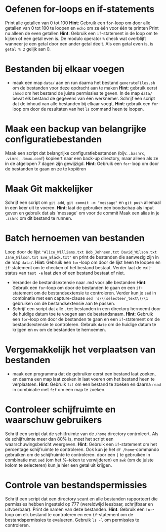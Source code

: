 # Oefenen for-loops en if-statements
Print alle getallen van 0 tot 100
**Hint**: Gebruik een `for`-loop om door alle getallen van 0 tot 100 te loopen en `echo` om ze één voor één te printen
Print nu alleen de even getallen
**Hint**: Gebruik een `if`-statement in de loop om te kijken of een getal even is. De modulo operator `%` check wat overblijft wanneer je een getal door een ander getal deelt. Als een getal even is, is `getal % 2` gelijk aan 0.

# Bestanden bij elkaar voegen
+ maak een map `data/` aan en run daarna het bestand `generateFiles.sh` om de bestanden voor deze opdracht aan te maken
**Hint**: gebruik eerst `chmod` om het bestand de juiste permissies te geven.
In de map `data/` bevat elk bestand de gegevens  van één werknemer. Schrijf een script dat de inhoud van alle bestanden bij elkaar voegt.
**Hint**: gebruik een `for`-loop om door de resultaten van het `ls` command heen te loopen.

# Maak een backup van belangrijke configuratiebestanden
Maak een script dat belangrijke configuratiebestanden (bijv. `.bashrc`, `.vimrc`, `.tmux.conf`) kopieert naar een back-up directory, maar alleen als ze in de afgelopen 7 dagen zijn gewijzigd.
**Hint**: Gebruik een `for`-loop om door de bestanden te gaan en ze te kopiëren

# Maak Git makkelijker
Schrijf een script om `git add`, `git commit -m "message"` en `git push` allemaal in een keer uit te voeren.
**Hint**: laat de gebruiker een boodschap als input geven en gebruik dat als 'message' om voor de commit
Maak een alias in je `.zshrc` om dit bestand te runnen.

#  Batch hernoemen van bestanden
Loop door de lijst `"Alice_Williams.txt Bob_Johnson.txt David_Wilson.txt Jane_Wilson.txt Eve_Black.txt"` en  print de bestanden die aanwezig zijn in de map `data/`.
**Hint**: Gebruik een `for`-loop om door de lijst heen te loopen en `if`-statement om te checken of het bestand bestaat. Verder laat de exit-status van `test -e` laat zien of een bestand bestaat of niet. 
+ Verander de bestandsextensie naar .md voor alle bestanden
**Hint**: Gebruik een `for`-loop om door de bestanden te gaan en een `if`-statement om de bestandsextensie te controleren.
Verder kun je `sed` in combinatie met een capture-clause `sed 's/\(selecteer_text\)/\1` gebruiken om de bestandsextensie aan te passen.
+ Schrijf een script dat alle `.txt` bestanden in een directory hernoemt door de huidige datum toe te voegen aan de bestandsnaam.
**Hint**: Gebruik een `for`-loop om door de bestanden te gaan en een `if`-statement om de bestandsextensie te controleren. Gebruik `date` om de huidige datum te krijgen en `mv` om de bestanden te hernoemen.

# Vergemakkelijk het verplaatsen van bestanden
+ maak een  programma  dat de gebruiker eerst een bestand laat zoeken, en daarna een map laat zoeken in laat voeren om het bestand heen te verplaatsen.
**Hint**: Gebruik `fzf` om een bestand te zoeken en daarna `read` in combinatie met `fzf` om een map te zoeken. 


# Controleer schijfruimte en waarschuw gebruikers
Schrijf een script dat de schijfruimte van de `/home` directory controleert. Als de schijfruimte meer dan 80% is, moet het script een waarschuwingsbericht weergeven.
**Hint**: Gebruik een `if`-statement om het percentage schijfruimte te controleren.
Ook kun je het `df /home`-commando gebruiken om de schijfruimte te controleren. door een `|` te gebruiken in combinatie met `sed` (om het %-teken te verwijderen) en `awk` (om de juiste kolom te selecteren) kun je hier een getal uit krijgen.

# Controle van bestandspermissies
Schrijf een script dat een directory scant en alle bestanden rapporteert die permissies hebben ingesteld op 777 (wereldwijd leesbaar, schrijfbaar en uitvoerbaar). Print de namen van deze bestanden.
**Hint**: Gebruik een `for`-loop om elk bestand te controleren en een `if`-statement om de bestandspermissies te evalueren. Gebruik `ls -l` om permissies te controleren.
